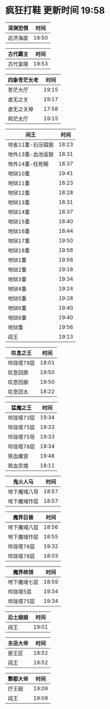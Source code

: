 # 疯狂打鞋 更新时间 19:58

| 深渊恐惧   | 时间    |
|--------|-------|
| 这济海底 | 18:50 |

| 古代霸主   | 时间    |
|--------|-------|
| 古代皇陵 | 19:53 |

| 四象苍茫长老   | 时间    |
|--------|-------|
| 苍茫大厅 | 19:15 |
| 虚无之关 | 19:17 |
| 虚无之关掉 | 17:58 |
| 苑茫太厅 | 19:15 |

| 间王   | 时间    |
|--------|-------|
| 地省11重-石压糙狼 | 18:23 |
| 地外13重-血池适狼 | 18:31 |
| 地外14重-枉死糊 | 18:37 |
| 地狱10重 | 19:41 |
| 地狱11重 | 18:23 |
| 地狱12重 | 18:28 |
| 地狱13重 | 18:31 |
| 地狱14重 | 18:37 |
| 地狱15重 | 18:40 |
| 地狱16重 | 18:44 |
| 地狱17重 | 19:50 |
| 地狱18重 | 19:56 |
| 地狱1重 | 19:56 |
| 地狱2重 | 19:18 |
| 地狱3重 | 19:34 |
| 地狱4重 | 19:24 |
| 地狱5重 | 19:28 |
| 地狱6重 | 19:40 |
| 地狱8重 | 19:40 |
| 地狱重 | 19:56 |
| 阎王 | 19:13 |

| 叹息之王   | 时间    |
|--------|-------|
| 玲珑塔79层 | 18:01 |
| 叹息回廓 | 19:50 |
| 叹息回廊 | 19:50 |
| 叹息回太 | 18:22 |

| 猛魔之王   | 时间    |
|--------|-------|
| 玲珑塔73层 | 19:34 |
| 玲珑塔75层 | 19:33 |
| 玲珑塔75导 | 19:33 |
| 玲珑塔78层 | 19:34 |
| 铁血魔宫 | 19:48 |
| 铁血宗境 | 18:11 |

| 鬼火人马   | 时间    |
|--------|-------|
| 地下魔域八导 | 18:57 |
| 地下魔域作层 | 18:57 |

| 魔界巨兽   | 时间    |
|--------|-------|
| 地下魔域八层 | 18:56 |
| 地下魔域作层 | 18:55 |
| 玲珑塔76层 | 19:32 |
| 玲珑塔78层 | 18:03 |

| 魔界统领   | 时间    |
|--------|-------|
| 地下魔域七层 | 18:59 |
| 玲珑塔5层 | 19:34 |
| 玲珑塔75层 | 19:34 |

| 后土娘娘   | 时间    |
|--------|-------|
| 阎王 | 19:01 |

| 东岳大帝   | 时间    |
|--------|-------|
| 册王区 | 18:52 |
| 阎王 | 18:52 |

| 酆都大帝   | 时间    |
|--------|-------|
| 疗王殴 | 19:09 |
| 阎王 | 19:09 |